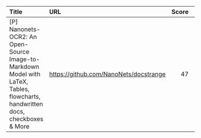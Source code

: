 | Title                                                                                                                             | URL                                    |   Score | Date                |
|:----------------------------------------------------------------------------------------------------------------------------------|:---------------------------------------|--------:|:--------------------|
| [P] Nanonets-OCR2: An Open-Source Image-to-Markdown Model with LaTeX, Tables, flowcharts, handwritten docs, checkboxes &amp; More | https://github.com/NanoNets/docstrange |      47 | 2025-10-15 04:07:39 |